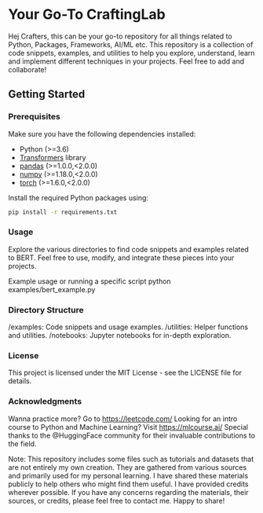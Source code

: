 
# Your Go-To CraftingLab

Hej Crafters, this can be your go-to repository for all things related to Python, Packages, Frameworks, AI/ML etc. This repository is a collection of code snippets, examples, and utilities to help you explore, understand, learn and implement different techniques in your projects. Feel free to add and collaborate!

## Getting Started

### Prerequisites

Make sure you have the following dependencies installed:

- Python (>=3.6)
- [Transformers](https://github.com/huggingface/transformers) library
- [pandas](https://pandas.pydata.org/pandas-docs/stable/getting_started/install.html) (>=1.0.0,<2.0.0)
- [numpy](https://numpy.org/install/) (>=1.18.0,<2.0.0)
- [torch](https://pytorch.org/get-started/locally/) (>=1.6.0,<2.0.0)
  
Install the required Python packages using:

```bash
pip install -r requirements.txt
```

### Usage
Explore the various directories to find code snippets and examples related to BERT. Feel free to use, modify, and integrate these pieces into your projects.

Example usage or running a specific script
python examples/bert_example.py

### Directory Structure
/examples: Code snippets and usage examples.
/utilities: Helper functions and utilities.
/notebooks: Jupyter notebooks for in-depth exploration.


### License
This project is licensed under the MIT License - see the LICENSE file for details.

### Acknowledgments
Wanna practice more? Go to https://leetcode.com/
Looking for an intro course to Python and Machine Learning? Visit https://mlcourse.ai/
Special thanks to the @HuggingFace community for their invaluable contributions to the field.


Note: This repository includes some files such as tutorials and datasets that are not entirely my own creation. They are gathered from various sources and primarily used for my personal learning. I have shared these materials publicly to help others who might find them useful. I have provided credits wherever possible. If you have any concerns regarding the materials, their sources, or credits, please feel free to contact me. Happy to share!

